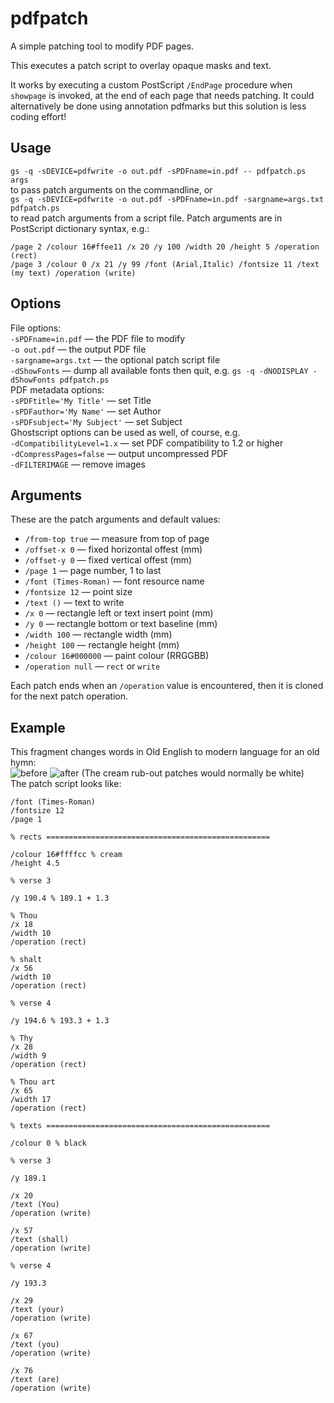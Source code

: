 # pdfpatch

A simple patching tool to modify PDF pages.

This executes a patch script to overlay opaque masks and text.

It works by executing a custom PostScript `/EndPage` procedure when `showpage` is invoked, at the end of each page that needs patching.
It could alternatively be done using annotation pdfmarks but this solution is less coding effort!

## Usage

`gs -q -sDEVICE=pdfwrite -o out.pdf -sPDFname=in.pdf -- pdfpatch.ps args`  
to pass patch arguments on the commandline, or  
`gs -q -sDEVICE=pdfwrite -o out.pdf -sPDFname=in.pdf -sargname=args.txt pdfpatch.ps`  
to read patch arguments from a script file.
Patch arguments are in PostScript dictionary syntax, e.g.:  
```
/page 2 /colour 16#ffee11 /x 20 /y 100 /width 20 /height 5 /operation (rect)
/page 3 /colour 0 /x 21 /y 99 /font (Arial,Italic) /fontsize 11 /text (my text) /operation (write)
```

## Options

File options:  
`-sPDFname=in.pdf` — the PDF file to modify  
`-o out.pdf` — the output PDF file  
`-sargname=args.txt` — the optional patch script file  
`-dShowFonts` — dump all available fonts then quit, e.g. `gs -q -dNODISPLAY -dShowFonts pdfpatch.ps`  
PDF metadata options:  
`-sPDFtitle='My Title'` — set Title  
`-sPDFauthor='My Name'` — set Author  
`-sPDFsubject='My Subject'` — set Subject  
Ghostscript options can be used as well, of course, e.g.  
`-dCompatibilityLevel=1.x` — set PDF compatibility to 1.2 or higher  
`-dCompressPages=false` — output uncompressed PDF  
`-dFILTERIMAGE` — remove images  

## Arguments

These are the patch arguments and default values:
* `/from-top true` — measure from top of page
* `/offset-x 0` — fixed horizontal offest (mm)
* `/offset-y 0` — fixed vertical offest (mm)
* `/page 1` — page number, 1 to last
* `/font (Times-Roman)` — font resource name
* `/fontsize 12` — point size
* `/text ()` — text to write
* `/x 0` — rectangle left or text insert point (mm)
* `/y 0` — rectangle bottom or text baseline (mm)
* `/width 100` — rectangle width (mm)
* `/height 100` — rectangle height (mm)
* `/colour 16#000000` — paint colour (RRGGBB)
* `/operation null` — `rect` or `write`

Each patch ends when an `/operation` value is encountered, then it is cloned for the next patch operation.

## Example

This fragment changes words in Old English to modern language for an old hymn:  
![before](https://user-images.githubusercontent.com/35268161/61661018-10aec480-acc3-11e9-8171-89dfa914fc76.png)
![after](https://user-images.githubusercontent.com/35268161/61661019-10aec480-acc3-11e9-9525-6b727bf87366.png)
(The cream rub-out patches would normally be white)  
The patch script looks like:
```
/font (Times-Roman)
/fontsize 12
/page 1

% rects ==================================================

/colour 16#ffffcc % cream
/height 4.5

% verse 3

/y 190.4 % 189.1 + 1.3

% Thou
/x 18
/width 10
/operation (rect)

% shalt
/x 56
/width 10
/operation (rect)

% verse 4

/y 194.6 % 193.3 + 1.3

% Thy
/x 28
/width 9
/operation (rect)

% Thou art
/x 65
/width 17
/operation (rect)

% texts ==================================================

/colour 0 % black

% verse 3

/y 189.1

/x 20
/text (You)
/operation (write)

/x 57
/text (shall)
/operation (write)

% verse 4

/y 193.3

/x 29
/text (your)
/operation (write)

/x 67
/text (you)
/operation (write)

/x 76
/text (are)
/operation (write)
```
